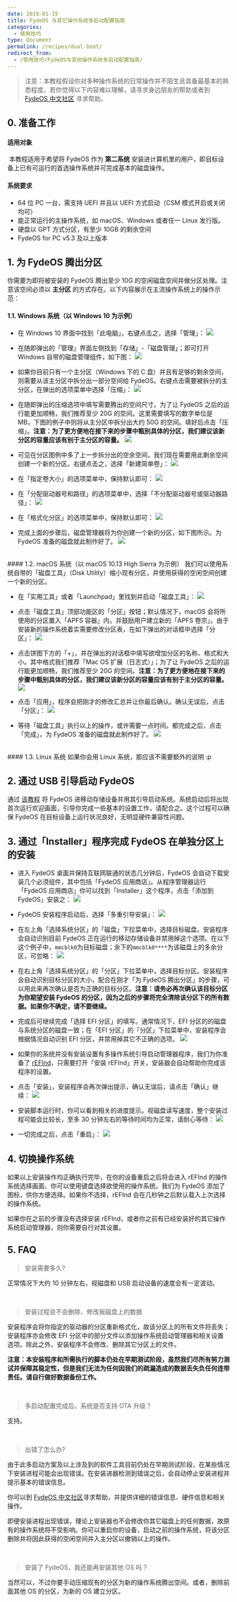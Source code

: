 ```yaml
---
date: 2019-01-15
title: FydeOS 与其它操作系统多启动配置指南
categories:
  - 使用技巧
type: Document
permalink: /recipes/dual-boot/
redirect_from:
  - /使用技巧/FydeOS与其他操作系统多启动配置指南/
---
```


> 注意：本教程假设你对多种操作系统的日常操作并不陌生且具备最基本的熟悉程度。若你觉得以下内容难以理解，请寻求身边朋友的帮助或者到 [FydeOS 中文社区](https://fydeos.com/community) 寻求帮助。


## 0. 准备工作
#### 适用对象

 本教程适用于希望将 FydeOS 作为 **第二系统** 安装进计算机里的用户，即目标设备上已有可运行的首选操作系统并可完成基本的磁盘操作。

#### 系统要求

 - 64 位 PC 一台，需支持 UEFI 并且以 UEFI 方式启动（CSM 模式开启或关闭均可）
 - 能正常运行的主操作系统，如 macOS、Windows 或者任一 Linux 发行版。
 - 硬盘以 GPT 方式分区，有至少 10GB 的剩余空间
 - FydeOS for PC v5.3 及以上版本


## 1. 为 FydeOS 腾出分区

你需要为即将被安装的 FydeOS 腾出至少 10G 的空闲磁盘空间并做分区处理。注意该空间必须以 **主分区** 的方式存在。以下内容展示在主流操作系统上的操作示范：

#### 1.1. Windows 系统（以 Windows 10 为示例）

 -   在 Windows 10 界面中找到「此电脑」，右键点击之，选择「管理」：
![](https://fydeos.com/wp-content/uploads/2019/01/step1.png)

 -   在随即弹出的「管理」界面左侧找到「存储」-「磁盘管理」；即可打开 Windows 自带的磁盘管理组件，如下图：
![](https://fydeos.com/wp-content/uploads/2019/01/step2.png)

 -   如果你目前只有一个主分区（Windows 下的 C 盘）并且有足够的剩余空间，则需要从该主分区中拆分出一部分空间给 FydeOS。右键点击需要被拆分的主分区，在弹出的选项菜单中选择「压缩」：
![](https://fydeos.com/wp-content/uploads/2019/01/step3.png)

 -   在随即弹出的压缩选项中填写需要腾出的空间尺寸。为了让 FydeOS 之后的运行能更加顺畅，我们推荐至少 20G 的空间。这里需要填写的数字单位是 MB，下图的例子中则将从主分区中拆分出大约 50G 的空间。填好后点击「压缩」。**注意：为了更方便地在接下来的步骤中甄别具体的分区，我们建议该新分区的容量应该有别于主分区的容量。**
![](https://fydeos.com/wp-content/uploads/2019/01/step4.png)

 -   可见在分区图例中多了上一步拆分出的空余空间，我们现在需要用此剩余空间创建一个新的分区。右键点击之，选择「新建简单卷」：
![](https://fydeos.com/wp-content/uploads/2019/01/step5.png)

 -   在「指定卷大小」的选项菜单中，保持默认即可：
![](https://fydeos.com/wp-content/uploads/2019/01/step6.png)

 -   在「分配驱动器号和路径」的选项菜单中，选择「不分配驱动器号或驱动器路径」：
![](https://fydeos.com/wp-content/uploads/2019/01/step7_1.png)

 -   在「格式化分区」的选项菜单中，保持默认即可：
![](https://fydeos.com/wp-content/uploads/2019/01/step8.png)

 -   完成上面的步骤后，磁盘管理器将为你创建一个新的分区，如下图所示。为 FydeOS 准备的磁盘就此制作好了。
![](https://fydeos.com/wp-content/uploads/2019/01/step9.png)

<br>
#### 1.2. macOS 系统（以 macOS 10.13 High Sierra 为示例）
我们可以使用系统自带的「磁盘工具」（Disk Utility）缩小现有分区，并使用获得的空闲空间创建一个新的分区。

 -   在「实用工具」或者「Launchpad」里找到并启动「磁盘工具」：
![](https://fydeos.com/wp-content/uploads/2019/01/osx1.png)

 -   点击「磁盘工具」顶部功能区的「分区」按钮；默认情况下，macOS 会将所使用的分区置入「APFS 容器」内，并鼓励用户建立新的「APFS 卷宗」。由于安装新的操作系统着实需要修改分区表，在如下弹出的对话框中选择「分区」：
![](https://fydeos.com/wp-content/uploads/2019/01/osx2.png)

 -   点击饼图下方的「+」，并在弹出的对话框中填写欲增加分区的名称、格式和大小。其中格式我们推荐「Mac OS 扩展（日志式）」；为了让 FydeOS 之后的运行能更加顺畅，我们推荐至少 20G 的空间。**注意：为了更方便地在接下来的步骤中甄别具体的分区，我们建议该新分区的容量应该有别于主分区的容量。**
![](https://fydeos.com/wp-content/uploads/2019/01/osx3.png)

 -   点击「应用」，程序会把刚才的修改汇总并让你最后确认。确认无误后，点击「分区」：
![](https://fydeos.com/wp-content/uploads/2019/01/osx4.png)

 -   等待「磁盘工具」执行以上的操作，或许需要一点时间。都完成之后，点击「完成」，为 FydeOS 准备的磁盘就此制作好了。
![](https://fydeos.com/wp-content/uploads/2019/01/osx5.png)

<br>
#### 1.3. Linux 系统
如果你会用 Linux 系统，那应该不需要额外的说明 :p


## 2. 通过 USB 引导启动 FydeOS

通过 [该教程](https://fydeos.com/instructions-pc/) 将 FydeOS 进移动存储设备并用其引导启动系统。系统启动后将出现首次运行欢迎画面，引导你完成一些基本的设置工作，请配合之。这个过程可以确保 FydeOS 在目标设备上运行状况良好，无明显硬件兼容性问题。


## 3. 通过「Installer」程序完成 FydeOS 在单独分区上的安装

 -   进入 FydeOS 桌面并保持互联网联通的状态几分钟后，FydeOS 会自动下载安装几个必须组件，其中包括「FydeOS 应用商店」。从程序管理器运行「FydeOS 应用商店」你可以找到「Installer」这个程序，点击「添加到 FydeOS」安装之：
![](https://fydeos.com/wp-content/uploads/2019/01/install1-1.png)

 -   FydeOS 安装程序启动后，选择「多重引导安装」：
![](https://fydeos.com/wp-content/uploads/2019/01/install2.png)

 -   在左上角「选择系统分区」的「磁盘」下拉菜单中，选择目标磁盘。安装程序会自动识别目前 FydeOS 正在运行的移动存储设备并禁用掉这个选项。在以下这个例子中，`mmcblk0`为目标磁盘；余下的`mmcblk0****`为该磁盘上的多余分区，可忽略：
![](https://fydeos.com/wp-content/uploads/2019/01/install3.png)

 -   在右上角「选择系统分区」的「分区」下拉菜单中，选择目标分区。安装程序会自动识别目标分区的大小，配合在刚才「为 FydeOS 腾出分区」的步骤，可以用此来再次确认是否为正确的目标分区。**注意：请务必再次确认该目标分区为你期望安装 FydeOS 的分区，因为之后的步骤将完全清除该分区下的所有数据。如果你不确定，请不要继续。**
 -   完成后可继续完成「选择 EFI 分区」的填写。通常情况下，EFI 分区的的磁盘与系统分区的磁盘一致；在「EFI 分区」的「分区」下拉菜单中，安装程序会根据情况自动识别 EFI 分区，并禁用掉其它不正确的选项。
![](https://fydeos.com/wp-content/uploads/2019/01/install4.png)

 -   如果你的系统并没有安装设置有多操作系统引导启动管理器程序，我们为你准备了 [rEFInd](http://www.rodsbooks.com/refind/)，只需要打开「安装 rEFInd」开关，安装器会自动帮助你完成该程序的设置。
 -   点击「安装」，安装程序会再次弹出提示，确认无误后，请点击「确认」继续：
![](https://fydeos.com/wp-content/uploads/2019/01/install5.png)

 -   安装脚本运行时，你可以看到相关的进度提示。视磁盘读写速度，整个安装过程可能会比较长，至多 30 分钟左右的等待时间均为正常，请耐心等待：
![](https://fydeos.com/wp-content/uploads/2019/01/install6.png)

 -   一切完成之后，点击「重启」：
![](https://fydeos.com/wp-content/uploads/2019/01/install7.png)


## 4. 切换操作系统
如果以上安装操作均正确执行完毕，在你的设备重启之后将会进入 rEFInd 的操作系统选择画面、你可以使用键盘选择欲使用的操作系统。我们为 FydeOS 添加了图标，供你方便选择。如果你不选择，rEFInd 会在几秒钟之后默认载入上次选择的操作系统。

如果你在之前的步骤没有选择安装 rEFInd，或者你之前有已经安装好的其它操作系统启动管理器，则你需要自行对其设置。


## 5. FAQ

> 安装需要多久?

正常情况下大约 10 分钟左右，视磁盘和 USB 启动设备的速度会有一定波动。

<br>

> 安装过程会不会删除、修改我磁盘上的数据

安装程序会将你指定的驱动器的分区重新格式化，故该分区上的所有文件将丢失；安装程序亦会修改 EFI 分区中的部分文件以添加操作系统启动管理器和相关设置选项。除此之外，安装程序不会修改、删除其它分区上的文件。

**注意：本安装程序和所需执行的脚本仍处在早期测试阶段，虽然我们尽所有努力测试并保障其稳定性，但是我们无法为任何因我们的疏漏造成的数据丢失负任何连带责任。请自行做好数据备份工作。**

<br>

>多启动配置完成后，系统是否支持 OTA 升级？

支持。

<br>

> 出错了怎么办?

由于此多启动方案及以上涉及到的软件工具目前仍处在早期测试阶段，在某些情况下安装进程可能会出现错误。在安装进器检测到错误之后，会自动停止安装进程并提示基本的错误信息。

你可以到 [FydeOS 中文社区](https://fydeos.com/community)寻求帮助，并提供详细的错误信息、硬件信息和相关操作。

即便安装进程出现错误，理论上安装器也不会修改你其它磁盘上的任何数据，故原有的操作系统将不受影响。你可以重启你的设备，启动之前的操作系统，将该分区删除并将因此获得的空闲空间并入主分区以撤销以上的操作。

<br>

>安装了 FydeOS，我还能再安装其他 OS 吗？

当然可以，不过你要手动压缩现有的分区为新的操作系统腾出空间。或者，删除前面其他 OS 的分区，为新的 OS 建立分区。
